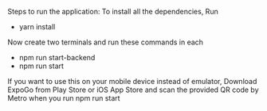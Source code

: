 Steps to run the application: 
To install all the dependencies, Run
- yarn install

Now create two terminals and run these commands in each
- npm run start-backend
- npm run start

If you want to use this on your mobile device instead of emulator,
Download ExpoGo from Play Store or iOS App Store and scan the provided QR code by Metro when you run 
npm run start

